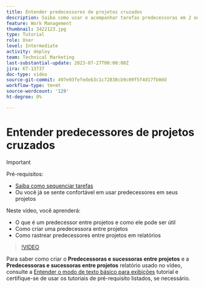 ```yaml
---
title: Entender predecessores de projetos cruzados
description: Saiba como usar e acompanhar tarefas predecessoras em 2 ou mais projetos.
feature: Work Management
thumbnail: 3422123.jpg
type: Tutorial
role: User
level: Intermediate
activity: deploy
team: Technical Marketing
last-substantial-update: 2023-07-27T00:00:00Z
jira: KT-13737
doc-type: video
source-git-commit: 497e93fefedeb3c1c72838cb9c09f5f4d17fb0dd
workflow-type: tm+mt
source-wordcount: '129'
ht-degree: 0%

---
```


# Entender predecessores de projetos cruzados

>[!IMPORTANT]
>
>Pré-requisitos:
>
>* [Saiba como sequenciar tarefas](https://experienceleague.adobe.com/docs/workfront-learn/tutorials-workfront/manage-work/tasks/learn-to-sequence-tasks.html?lang=en)
>* Ou você já se sente confortável em usar predecessores em seus projetos

Neste vídeo, você aprenderá:

* O que é um predecessor entre projetos e como ele pode ser útil
* Como criar uma predecessora entre projetos
* Como rastrear predecessores entre projetos em relatórios

>[!VIDEO](https://video.tv.adobe.com/v/3422123/?quality=12&learn=on)

Para saber como criar o **Predecessoras e sucessoras entre projetos** e a **Predecessoras e sucessoras entre projetos** relatório usado no vídeo, consulte a [Entender o modo de texto básico para exibições](https://experienceleague.adobe.com/docs/workfront-learn/tutorials-workfront/reporting/intermediate-reporting/basic-text-mode-for-views.html?lang=en) tutorial e certifique-se de usar os tutoriais de pré-requisito listados, se necessário.
